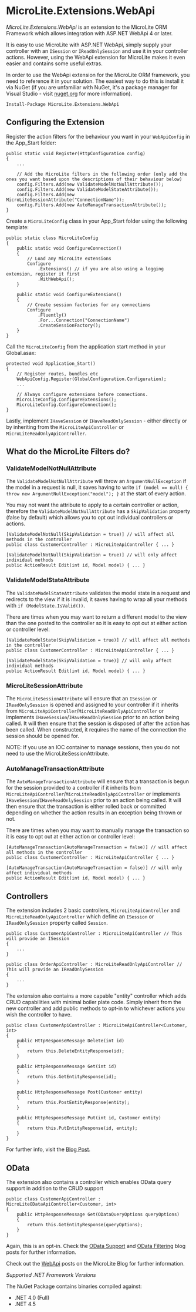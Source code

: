 MicroLite.Extensions.WebApi
===========================

_MicroLite.Extensions.WebApi_ is an extension to the MicroLite ORM Framework which allows integration with ASP.NET WebApi 4 or later.

It is easy to use MicroLite with ASP.NET WebApi, simply supply your controller with an `ISession` or `IReadOnlySession` and use it in your controller actions. However, using the WebApi extension for MicroLite makes it even easier and contains some useful extras.

In order to use the WebApi extension for the MicroLite ORM framework, you need to reference it in your solution. The easiest way to do this is install it via NuGet (if you are unfamiliar with NuGet, it's a package manager for Visual Studio - visit [nuget.org](http://www.nuget.org/) for more information).

    Install-Package MicroLite.Extensions.WebApi

## Configuring the Extension

Register the action filters for the behaviour you want in your `WebApiConfig` in the App_Start folder:

    public static void Register(HttpConfiguration config)
    {
        ...

        // Add the MicroLite filters in the following order (only add the ones you want based upon the descriptions of their behaviour below)
        config.Filters.Add(new ValidateModelNotNullAttribute());
        config.Filters.Add(new ValidateModelStateAttribute());
        config.Filters.Add(new MicroLiteSessionAttribute("ConnectionName"));
        config.Filters.Add(new AutoManageTransactionAttribute());
    }

Create a `MicroLiteConfig` class in your App_Start folder using the following template:

    public static class MicroLiteConfig
    {
        public static void ConfigureConnection()
        {
            // Load any MicroLite extensions
            Configure
                .Extensions() // if you are also using a logging extension, register it first
                .WithWebApi();
        }

        public static void ConfigureExtensions()
        {
            // Create session factories for any connections
            Configure
                .Fluently()
                .For...Connection("ConnectionName")
                .CreateSessionFactory();
        }
    }

Call the `MicroLiteConfig` from the application start method in your Global.asax:

    protected void Application_Start()
    {
        // Register routes, bundles etc
        WebApiConfig.Register(GlobalConfiguration.Configuration);
        ...

        // Always configure extensions before connections.
        MicroLiteConfig.ConfigureExtensions();
        MicroLiteConfig.ConfigureConnection();
    }

Lastly, implement `IHaveSession` or `IHaveReadOnlySession` - either directly or by inheriting from the `MicroLiteApiController` or `MicroLiteReadOnlyApiController`.

## What do the MicroLite Filters do?

### ValidateModelNotNullAttribute

The `ValidateModelNotNullAttribute` will throw an `ArgumentNullException` if the model in a request is null, it saves having to write `if (model == null) { throw new ArgumentNullException("model"); }` at the start of every action.

You may not want the attribute to apply to a certain controller or action, therefore the `ValidateModelNotNullAttribute` has a `SkipValidation` property (false by default) which allows you to opt out individual controllers or actions.

    [ValidateModelNotNull(SkipValidation = true)] // will affect all methods in the controller
    public class CustomerController : MicroLiteApiController { ... }

    [ValidateModelNotNull(SkipValidation = true)] // will only affect individual methods
    public ActionResult Edit(int id, Model model) { ... }

### ValidateModelStateAttribute

The `ValidateModelStateAttribute` validates the model state in a request and redirects to the view if it is invalid, it saves having to wrap all your methods with `if (ModelState.IsValid())`.

There are times when you may want to return a different model to the view than the one posted to the controller so it is easy to opt out at either action or controller level:

    [ValidateModelState(SkipValidation = true)] // will affect all methods in the controller
    public class CustomerController : MicroLiteApiController { ... }

    [ValidateModelState(SkipValidation = true)] // will only affect individual methods
    public ActionResult Edit(int id, Model model) { ... }

### MicroLiteSessionAttribute


The `MicroLiteSessionAttribute` will ensure that an `ISession` or `IReadOnlySession` is opened and assigned to your controller if it inherits from `MicroLiteApiController`/`MicroLiteReadOnlyApiController` or implements `IHaveSession`/`IHaveReadOnlySession` prior to an action being called. It will then ensure that the session is disposed of after the action has been called. When constructed, it requires the name of the connection the session should be opened for.

NOTE: If you use an IOC container to manage sessions, then you do not need to use the MicroLiteSessionAttribute.

### AutoManageTransactionAttribute

The `AutoManageTransactionAttribute` will ensure that a transaction is begun for the session provided to a controller if it inherits from `MicroLiteApiController`/`MicroLiteReadOnlyApiController` or implements `IHaveSession`/`IHaveReadOnlySession` prior to an action being called. It will then ensure that the transaction is either rolled back or committed depending on whether the action results in an exception being thrown or not.


There are times when you may want to manually manage the transaction so it is easy to opt out at either action or controller level:

    [AutoManageTransaction(AutoManageTransaction = false)] // will affect all methods in the controller
    public class CustomerController : MicroLiteApiController { ... }

    [AutoManageTransaction(AutoManageTransaction = false)] // will only affect individual methods
    public ActionResult Edit(int id, Model model) { ... }

## Controllers

The extension includes 2 basic controllers, `MicroLiteApiController` and `MicroLiteReadOnlyApiController` which define an `ISession` or `IReadOnlySession` property called `Session`.

    public class CustomerApiController : MicroLiteApiController // This will provide an ISession
    {
        ...
    }

    public class OrderApiController : MicroLiteReadOnlyApiController // This will provide an IReadOnlySession
    {
        ...
    }

The extension also contains a more capable "entity" controller which adds CRUD capabilities with minimal boiler plate code. Simply inherit from the new controller and add public methods to opt-in to whichever actions you wish the controller to have.

    public class CustomerApiController : MicroLiteApiController<Customer, int>
    {
        public HttpResponseMessage Delete(int id)
        {
            return this.DeleteEntityResponse(id);
        }

        public HttpResponseMessage Get(int id)
        {
            return this.GetEntityResponse(id);
        }

        public HttpResponseMessage Post(Customer entity)
        {
            return this.PostEntityResponse(entity);
        }

        public HttpResponseMessage Put(int id, Customer entity)
        {
            return this.PutEntityResponse(id, entity);
        }
    }

For further info, visit the [Blog Post](http://microliteorm.wordpress.com/2013/08/26/webapi-3-0-microliteapicontroller-update/).

## OData

The extension also contains a controller which enables OData query support in addition to the CRUD support

    public class CustomerApiController : MicroLiteODataApiController<Customer, int>
    {
        public HttpResponseMessage Get(ODataQueryOptions queryOptions)
        {
            return this.GetEntityResponse(queryOptions);
        }
    }

Again, this is an opt-in. Check the [OData Support](http://microliteorm.wordpress.com/2013/09/04/webapi-3-0-odata-support/) and [OData Filtering](http://microliteorm.wordpress.com/2013/09/06/webapi-odata-filtering/) blog posts for further information.

Check out the [WebApi](http://microliteorm.wordpress.com/tag/webapi/) posts on the MicroLite Blog for further information.

_Supported .NET Framework Versions_

The NuGet Package contains binaries compiled against:

* .NET 4.0 (Full)
* .NET 4.5